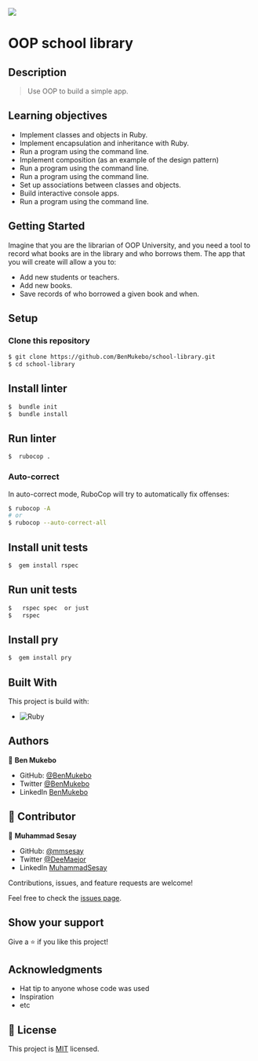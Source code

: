 ![](https://img.shields.io/badge/Microverse-blueviolet)

# OOP school library


## Description

> Use OOP to build a simple app.

## Learning objectives
- Implement classes and objects in Ruby.
- Implement encapsulation and inheritance with Ruby.
- Run a program using the command line.
- Implement composition (as an example of the design pattern)
- Run a program using the command line.
- Run a program using the command line.
- Set up associations between classes and objects.
- Build interactive console apps.
- Run a program using the command line.


## Getting Started

Imagine that you are the librarian of OOP University, and you need a tool to record what books are in the library and who borrows them. The app that you will create will allow a you to:

- Add new students or teachers.
- Add new books.
- Save records of who borrowed a given book and when.


## Setup

### Clone this repository

```bash
$ git clone https://github.com/BenMukebo/school-library.git
$ cd school-library
```


## Install linter

```bash
$  bundle init
$  bundle install
```

## Run linter

```bash
$  rubocop .
```

### Auto-correct

In auto-correct mode, RuboCop will try to automatically fix offenses:

```bash
$ rubocop -A
# or
$ rubocop --auto-correct-all
```
## Install unit tests

```bash
$  gem install rspec  
```

## Run unit tests

```bash
$   rspec spec  or just
$   rspec  
```

## Install pry

```bash
$  gem install pry
```


## Built With

This project is build with:

-  ![Ruby](https://img.shields.io/badge/-Ruby-000000?style=flat&logo=ruby&logoColor=red)

## Authors

👤 **Ben Mukebo**

- GitHub: [@BenMukebo](https://github.com/BenMukebo)
- Twitter [@BenMukebo](https://twitter.com/BenMukebo)
- LinkedIn [BenMukebo](https://www.linkedin.com/in/kasongo-mukebo-ben-591720205/)

## 🤝 Contributor

👤 **Muhammad Sesay**

- GitHub: [@mmsesay](https://github.com/mmsesay)
- Twitter [@DeeMaejor](https://twitter.com/DeeMaejor)
- LinkedIn [MuhammadSesay](https://www.linkedin.com/in/muhammad-m-sesay/)

Contributions, issues, and feature requests are welcome!

Feel free to check the [issues page](https://github.com/BenMukebo/school-library/issues).

## Show your support

Give a ⭐️ if you like this project!

## Acknowledgments

- Hat tip to anyone whose code was used
- Inspiration
- etc

## 📝 License

This project is [MIT](./MIT.md) licensed.
